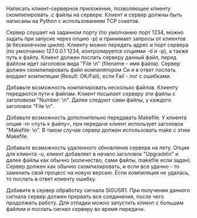 Написать клиент-серверное приложение, позволяющее клиенту скомпилировать .c файлы на сервере.
Клиент и сервер должны быть написаны на Python с использованием TCP сокетов.

Сервер слушает на заданном порту (по умолчанию порт 1234, можно задать при запуске через опцию -p)
и принимает запросы от клиентов (в бесконечном цикле). Клиенту можно передать адрес и порт сервера
(по умолчанию 127.0.0.1 1234, контролируется опциями -d и -p), а также путь к файлу. Клиент должен
послать серверу данный файл, перед файлом идет заголовок вида "File <filename>\n" (filename - имя файла).
Сервер должен скомпилировать файл компилятором Си и в ответ послать вердикт компиляции (Result: OK/Fail),
если Fail - лог с ошибками.

Добавьте возможность компилировать несколько файлов.
Клиенту передаются пути к файлам. Клиент посылает серверу эти файлы с заголовком "Number: <number of files>\n".
Далее следуют сами файлы, у каждого заголовок "File <filename>\n".

Добавьте возможность дополнительно передавать Makefile.
У клиента опция -m <путь к файлу>, при передаче клиент использует заголовок "Makefile: <filename>\n".
В таком случае сервер должен использовать make с этим Makefile.

Добавьте возможность удаленного обновления сервера на лету.
Опция для клиента -u, клиент добавляет в начало заголовок "Upgrade\n" и далее файлы как обычно
(количество, сами файлы, makefile если задан).
Сервер должен как обычно скомпилировать, и если все удачно - то заменить свой процесс на новую версию.
Если компиляция не удалась, то послать в ответ клиенту ошибку.

Добавите в сервер обработку сигнала SIGUSR1.
При получении данного сигнала сервер должен прервать все соединения, после чего продолжить работу.
Для отладки можно запустить клиент с большим файлом и послать сигнал серверу во время передачи.